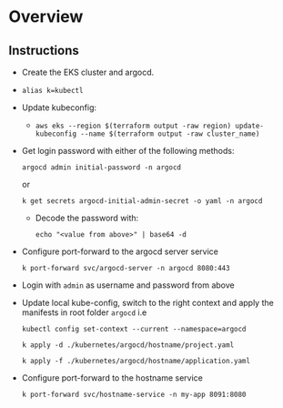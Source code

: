 # Overview

## Instructions
- Create the EKS cluster and argocd.

- `alias k=kubectl`

- Update kubeconfig:
   - `aws eks --region $(terraform output -raw region) update-kubeconfig --name $(terraform output -raw cluster_name)`

- Get login password with either of the following methods:

    `argocd admin initial-password -n argocd`

    or        
        
    `k get secrets argocd-initial-admin-secret -o yaml -n argocd`

    - Decode the password with:

        `echo "<value from above>" | base64 -d` 

- Configure port-forward to the argocd server service

    `k port-forward svc/argocd-server -n argocd 8080:443`

- Login with `admin` as username and password from above

- Update local kube-config, switch to the right context and apply the manifests in root folder `argocd` i.e


    `kubectl config set-context --current --namespace=argocd`

    `k apply -d ./kubernetes/argocd/hostname/project.yaml`
        
    `k apply -f ./kubernetes/argocd/hostname/application.yaml`

- Configure port-forward to the hostname service

    `k port-forward svc/hostname-service -n my-app 8091:8080`
 